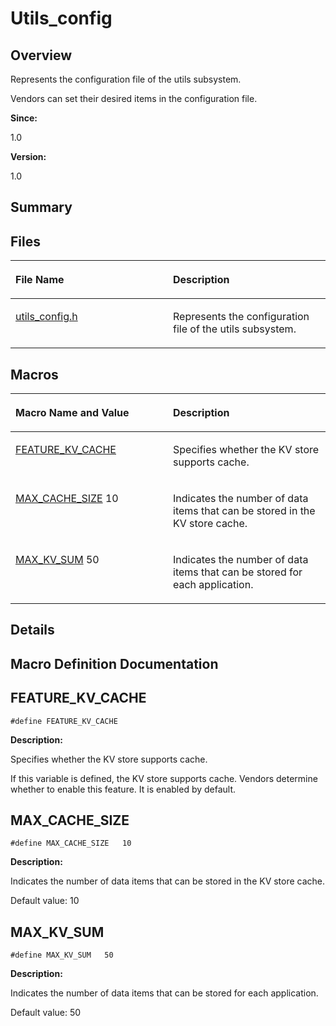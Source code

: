 # Utils\_config<a name="EN-US_TOPIC_0000001055678050"></a>

## **Overview**<a name="section1790453951093523"></a>

Represents the configuration file of the utils subsystem. 

Vendors can set their desired items in the configuration file.

**Since:**

1.0

**Version:**

1.0

## **Summary**<a name="section1137910732093523"></a>

## Files<a name="files"></a>

<a name="table862764260093523"></a>
<table><thead align="left"><tr id="row1917513445093523"><th class="cellrowborder" valign="top" width="50%" id="mcps1.1.3.1.1"><p id="p649377550093523"><a name="p649377550093523"></a><a name="p649377550093523"></a>File Name</p>
</th>
<th class="cellrowborder" valign="top" width="50%" id="mcps1.1.3.1.2"><p id="p87477274093523"><a name="p87477274093523"></a><a name="p87477274093523"></a>Description</p>
</th>
</tr>
</thead>
<tbody><tr id="row1680994110093523"><td class="cellrowborder" valign="top" width="50%" headers="mcps1.1.3.1.1 "><p id="p421011102093523"><a name="p421011102093523"></a><a name="p421011102093523"></a><a href="utils_config-h.md">utils_config.h</a></p>
</td>
<td class="cellrowborder" valign="top" width="50%" headers="mcps1.1.3.1.2 "><p id="p80963278093523"><a name="p80963278093523"></a><a name="p80963278093523"></a>Represents the configuration file of the utils subsystem. </p>
</td>
</tr>
</tbody>
</table>

## Macros<a name="define-members"></a>

<a name="table1652114126093523"></a>
<table><thead align="left"><tr id="row1348853757093523"><th class="cellrowborder" valign="top" width="50%" id="mcps1.1.3.1.1"><p id="p410276341093523"><a name="p410276341093523"></a><a name="p410276341093523"></a>Macro Name and Value</p>
</th>
<th class="cellrowborder" valign="top" width="50%" id="mcps1.1.3.1.2"><p id="p634250847093523"><a name="p634250847093523"></a><a name="p634250847093523"></a>Description</p>
</th>
</tr>
</thead>
<tbody><tr id="row1144836931093523"><td class="cellrowborder" valign="top" width="50%" headers="mcps1.1.3.1.1 "><p id="p1996128270093523"><a name="p1996128270093523"></a><a name="p1996128270093523"></a><a href="utils_config.md#gad3d71669516ef0bb50e2b105507a6b29">FEATURE_KV_CACHE</a></p>
</td>
<td class="cellrowborder" valign="top" width="50%" headers="mcps1.1.3.1.2 "><p id="p873605413093523"><a name="p873605413093523"></a><a name="p873605413093523"></a>Specifies whether the KV store supports cache. </p>
</td>
</tr>
<tr id="row889740115093523"><td class="cellrowborder" valign="top" width="50%" headers="mcps1.1.3.1.1 "><p id="p1467218612093523"><a name="p1467218612093523"></a><a name="p1467218612093523"></a><a href="utils_config.md#ga6c8469dfe973ac952cf40394bd2c160b">MAX_CACHE_SIZE</a>   10</p>
</td>
<td class="cellrowborder" valign="top" width="50%" headers="mcps1.1.3.1.2 "><p id="p832415633093523"><a name="p832415633093523"></a><a name="p832415633093523"></a>Indicates the number of data items that can be stored in the KV store cache. </p>
</td>
</tr>
<tr id="row204600337093523"><td class="cellrowborder" valign="top" width="50%" headers="mcps1.1.3.1.1 "><p id="p1969752162093523"><a name="p1969752162093523"></a><a name="p1969752162093523"></a><a href="utils_config.md#ga4f258bd7d7d52c6770cce77f3e16ce72">MAX_KV_SUM</a>   50</p>
</td>
<td class="cellrowborder" valign="top" width="50%" headers="mcps1.1.3.1.2 "><p id="p1210161734093523"><a name="p1210161734093523"></a><a name="p1210161734093523"></a>Indicates the number of data items that can be stored for each application. </p>
</td>
</tr>
</tbody>
</table>

## **Details**<a name="section845860777093523"></a>

## **Macro Definition Documentation**<a name="section1167482200093523"></a>

## FEATURE\_KV\_CACHE<a name="gad3d71669516ef0bb50e2b105507a6b29"></a>

```
#define FEATURE_KV_CACHE
```

 **Description:**

Specifies whether the KV store supports cache. 

If this variable is defined, the KV store supports cache. Vendors determine whether to enable this feature. It is enabled by default. 

## MAX\_CACHE\_SIZE<a name="ga6c8469dfe973ac952cf40394bd2c160b"></a>

```
#define MAX_CACHE_SIZE   10
```

 **Description:**

Indicates the number of data items that can be stored in the KV store cache. 

Default value: 10 

## MAX\_KV\_SUM<a name="ga4f258bd7d7d52c6770cce77f3e16ce72"></a>

```
#define MAX_KV_SUM   50
```

 **Description:**

Indicates the number of data items that can be stored for each application. 

Default value: 50 


